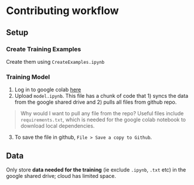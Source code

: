 # Contributing workflow

## Setup
### Create Training Examples
Create them using `CreateExamples.ipynb`

### Training Model
1. Log in to google colab [here](https://colab.research.google.com/)
2. Upload `model.ipynb`. This file has a chunk of code that 1) syncs the data from the google shared drive and 2) pulls all files from github repo. 
> Why would I want to pull any file from the repo?
Useful files include `requirements.txt`, which is needed for the google colab notebook to download local dependencies.
3. To save the file in github, `File > Save a copy to Github`. 

## Data
Only store **data needed for the training** (ie exclude `.ipynb`, `.txt` etc) in the google shared drive; cloud has limited space.